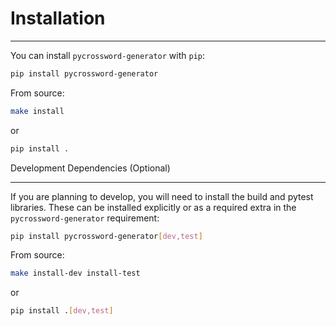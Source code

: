 # Installation
____________

You can install ``pycrossword-generator`` with ``pip``:
```bash
pip install pycrossword-generator
```
From source:
```bash
make install
```
or
```bash
pip install .
```

Development Dependencies (Optional)
___________________________________

If you are planning to develop, you will need to install the build and pytest libraries. 
These can be installed explicitly or as a required extra in the ``pycrossword-generator`` requirement:
```bash
pip install pycrossword-generator[dev,test]
```
From source:
```bash
make install-dev install-test
```
or
```bash
pip install .[dev,test]
```
